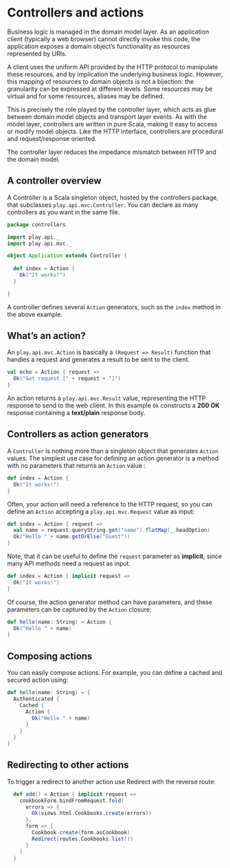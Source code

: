 # Controllers and actions

Business logic is managed in the domain model layer. As an application client (typically a web browser) cannot directly invoke this code, the application exposes a domain object’s functionality as resources represented by URIs.

A client uses the uniform API provided by the HTTP protocol to manipulate these resources, and by implication the underlying business logic. However, this mapping of resources to domain objects is not a bijection: the granularity can be expressed at different levels. Some resources may be virtual and for some resources, aliases may be defined.

This is precisely the role played by the controller layer, which acts as glue between domain model objects and transport layer events. As with the model layer, controllers are written in pure Scala, making it easy to access or modify model objects. Like the HTTP interface, controllers are procedural and request/response oriented.

The controller layer reduces the impedance mismatch between HTTP and the domain model.

## A controller overview

A Controller is a Scala singleton object, hosted by the controllers package, that subclasses `play.api.mvc.Controller`. You can declare as many controllers as you want in the same file.

```scala
package controllers

import play.api._
import play.api.mvc._

object Application extends Controller {
  
  def index = Action {
    Ok("It works!")
  }

}
```

A controller defines several `Action` generators, such as the `index` method in the above example.

## What’s an action?

An `play.api.mvc.Action` is basically a `(Request => Result)` function that handles a request and generates a result to be sent to the client.

```scala
val echo = Action { request =>
  Ok("Got request [" + request + "]")
}
```

An action returns a `play.api.mvc.Result` value, representing the HTTP response to send to the web client. In this example `Ok` constructs a **200 OK** response containing a **text/plain** response body.

## Controllers as action generators

A `Controller` is nothing more than a singleton object that generates `Action` values. The simplest use case for defining an action generator is a method with no parameters that returns an `Action` value	:

```scala
def index = Action {
  Ok("It works!")
}
```

Often, your action will need a reference to the HTTP request, so you can define an `Action` accepting a `play.api.mvc.Request` value as input:

```scala
def index = Action { request =>
  val name = request.queryString.get("name").flatMap(_.headOption)
  Ok("Hello " + name.getOrElse("Guest"))
}
```

Note, that it can be useful to define the `request` parameter as **implicit**, since many API methods need a request as input.

```scala
def index = Action { implicit request =>
  Ok("It works!")
}
```

Of course, the action generator method can have parameters, and these parameters can be captured by the `Action` closure:

```scala
def hello(name: String) = Action {
  Ok("Hello " + name)
}
```

## Composing actions

You can easily compose actions. For example, you can define a cached and secured action using:

```scala
def hello(name: String) = {
  Authenticated {
    Cached {
      Action {
        Ok("Hello " + name)
      }
    }      
  }
}
```

## Redirecting to other actions

To trigger a redirect to another action use Redirect with the reverse route:

```scala
  def add() = Action { implicit request =>
    cookbookForm.bindFromRequest.fold(
      errors => {
        Ok(views.html.Cookbooks.create(errors))
      },
      form => {
    	Cookbook.create(form.asCookbook)
    	Redirect(routes.Cookbooks.list())
      }
    )
  }

```

